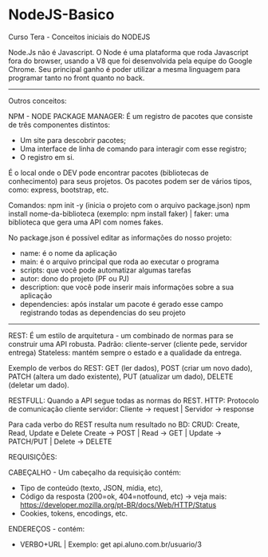 # NodeJS-Basico
 Curso Tera - Conceitos iniciais do NODEJS


Node.Js não é Javascript.
O Node é uma plataforma que roda Javascript fora do browser, usando a V8 que foi desenvolvida pela equipe do Google Chrome.
Seu principal ganho é poder utilizar a mesma linguagem para programar tanto no front quanto no back.

_____

Outros conceitos:

NPM - NODE PACKAGE MANAGER:
É um registro de pacotes que consiste de três componentes distintos:
- Um site para descobrir pacotes;
- Uma interface de linha de comando para interagir com esse registro;
- O registro em si.

É o local onde o DEV pode encontrar pacotes (bibliotecas de conhecimento) para seus projetos.
Os pacotes podem ser de vários tipos, como: express, bootstrap, etc.

Comandos:
npm init -y (inicia o projeto com o arquivo package.json)
npm install nome-da-biblioteca (exemplo: npm install faker) | faker: uma biblioteca que gera uma API com nomes fakes.

No package.json é possível editar as informações do nosso projeto:
- name: é o nome da aplicação
- main: é o arquivo principal que roda ao executar o programa
- scripts: que você pode automatizar algumas tarefas
- autor: dono do projeto (PF ou PJ)
- description: que você pode inserir mais informações sobre a sua aplicação
- dependencies: após instalar um pacote é gerado esse campo registrando todas as dependencias do seu projeto
_____

REST:
É um estilo de arquitetura - um combinado de normas para se construir uma API robusta.
Padrão: cliente-server (cliente pede, servidor entrega)
Stateless: mantém sempre o estado e a qualidade da entrega.

Exemplo de verbos do REST:
GET (ler dados), POST (criar um novo dado), PATCH (altera um dado existente), PUT (atualizar um dado), DELETE (deletar um dado).

RESTFULL: Quando a API segue todas as normas do REST.
HTTP: Protocolo de comunicação cliente servidor: Cliente -> request | Servidor -> response

Para cada verbo do REST resulta num resultado no BD: 
CRUD: Create, Read, Update e Delete
Create -> POST | Read -> GET | Update -> PATCH/PUT | Delete -> DELETE


REQUISIÇÕES:

CABEÇALHO - Um cabeçalho da requisição contém:
- Tipo de conteúdo (texto, JSON, mídia, etc),
- Código da resposta (200=ok, 404=notfound, etc) -> veja mais: https://developer.mozilla.org/pt-BR/docs/Web/HTTP/Status
- Cookies, tokens, encodings, etc.

ENDEREÇOS - contém:
- VERBO+URL | Exemplo: get api.aluno.com.br/usuario/3